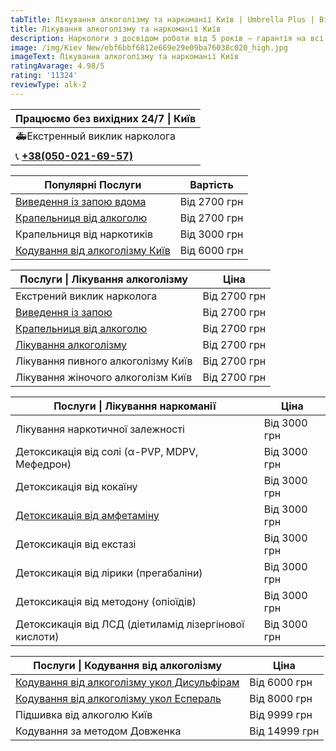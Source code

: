 ```yaml
---
tabTitle: Лікування алкоголізму та наркоманії Київ | Umbrella Plus | Від 2700 грн
title: Лікування алкоголізму та наркоманії Київ
description: Наркологи з досвідом роботи від 5 років – гарантія на всі послуги!
image: /img/Kiev New/ebf6bbf6812e669e29e09ba76038c020_high.jpg
imageText: Лікування алкоголізму та наркоманії Київ
ratingAvarage: 4.98/5
rating: '11324'
reviewType: alk-2
---
```


| Працюємо без вихідних 24/7 \| Київ          |
| ------------------------------------------- |
| 🚑Екстренный виклик нарколога               |
| 📞 **[+38(050-021-69-57)](tel:0500216957)** |

| Популярні Послуги                                                | Вартість     |
| ---------------------------------------------------------------- | ------------ |
| [Виведення із запою вдома](Vivod-iz-zapoia-na-domy-kiev-ua)      | Від 2700 грн |
| [Крапельниця від алкоголю](Kapelnica_ot_alkogola_na_dom_kiev)    | Від 2700 грн |
| Крапельниця від наркотиків                                       | Від 3000 грн |
| [Кодування від алкоголізму Київ](kodirovka-ot-alkogolia-kiev-ua) | Від 6000 грн |

| Послуги \| Лікування алкоголізму                       | Ціна         |
| ------------------------------------------------------ | ------------ |
| Екстрений виклик нарколога                             | Від 2700 грн |
| [Виведення із запою](Vivod-iz-zapoia-kiev-ua)          | Від 2700 грн |
| [Крапельниця від алкоголю](Kapelnica_ot_alkogola_kiev) | Від 2700 грн |
| [Лікування алкоголізму](likyvania-alkogolizmy-kiev)    | Від 2700 грн |
| Лікування пивного алкоголізму Київ                     | Від 2700 грн |
| Лікування жіночого алкоголізм Київ                     | Від 2700 грн |

| Послуги \| Лікування наркоманії                            | Ціна         |
| ---------------------------------------------------------- | ------------ |
| Лікування наркотичної залежності                           | Від 3000 грн |
| Детоксикація від солі (α-PVP, MDPV, Мефедрон)              | Від 3000 грн |
| Детоксикація від кокаїну                                   | Від 3000 грн |
| [Детоксикація від амфетаміну](detox-ot-amfetamina-kiev-ua) | Від 3000 грн |
| Детоксикація від екстазі                                   | Від 3000 грн |
| Детоксикація від лірики (прегабаліни)                      | Від 3000 грн |
| Детоксикація від методону (опіоїдів)                       | Від 3000 грн |
| Детоксикація від ЛСД (діетиламід лізергінової кислоти)     | Від 3000 грн |

| Послуги \| Кодування від алкоголізму                                                    | Ціна          |
| --------------------------------------------------------------------------------------- | ------------- |
| [Кодування від алкоголізму укол Дисульфірам](kodirovka-ot-alkogolia-disulfiram-kiev-ua) | Від 6000 грн  |
| [Кодування від алкоголізму укол Еспераль](kodirovka-ot-alkogolizma-espiarl-kiev-ua)     | Від 8000 грн  |
| Підшивка від алкоголю Київ                                                              | Від 9999 грн  |
| Кодування за методом Довженка                                                           | Від 14999 грн |
